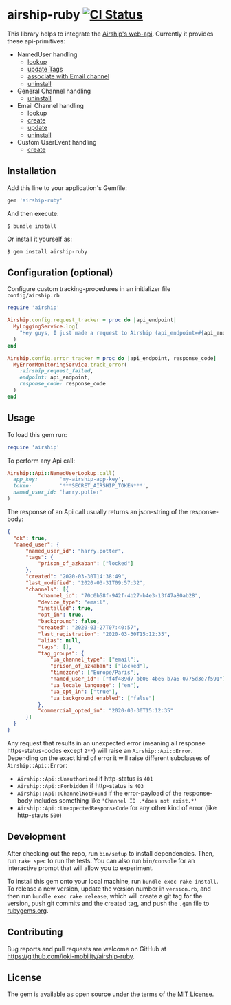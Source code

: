 # airship-ruby [![CI Status](https://github.com/ioki-mobility/airship-ruby/actions/workflows/main.yml/badge.svg)](https://github.com/ioki-mobility/airship-ruby/actions/workflows/main.yml)

This library helps to integrate the [Airship's web-api](https://docs.airship.com/api/ua/).
Currently it provides these api-primitives:
* NamedUser handling
  * [lookup](https://docs.airship.com/api/ua/#operation/api/named_users/get)
  * [update Tags](https://docs.airship.com/api/ua/#operation/api/named_users/uninstall/post)
  * [associate with Email channel](https://docs.airship.com/api/ua/#operation/api/named_users/associate/post)
  * [uninstall](https://docs.airship.com/api/ua/#operation/api/named_users/uninstall/post)
* General Channel handling
  * [uninstall](https://docs.airship.com/api/ua/#operation/api/channels/uninstall/post)
* Email Channel handling
  * [lookup](https://docs.airship.com/api/ua/#operation/api/channels/email/email_channel_id/get)
  * [create](https://docs.airship.com/api/ua/#operation/api/channels/email/post)
  * [update](https://docs.airship.com/api/ua/#operation/api/channels/email/email_channel_id/put)
  * [uninstall](https://docs.airship.com/api/ua/#operation/api/channels/email/uninstall/post)
* Custom UserEvent handling
  * [create](https://docs.airship.com/api/ua/#operation/api/custom-events/post)

## Installation

Add this line to your application's Gemfile:

```ruby
gem 'airship-ruby'
```

And then execute:

    $ bundle install

Or install it yourself as:

    $ gem install airship-ruby

## Configuration (optional)

Configure custom tracking-procedures in an initializer file `config/airship.rb`

```ruby
require 'airship'

Airship.config.request_tracker = proc do |api_endpoint|
  MyLoggingService.log(
    "Hey guys, I just made a request to Airship (api_endpoint=#{api_endpoint})!"
  )
end

Airship.config.error_tracker = proc do |api_endpoint, response_code|
  MyErrorMonitoringService.track_error(
    :airship_request_failed,
    endpoint: api_endpoint,
    response_code: response_code
  )
end
```

## Usage
To load this gem run:
```ruby
require 'airship'
```

To perform any Api call:
```ruby
Airship::Api::NamedUserLookup.call(
  app_key:       'my-airship-app-key',
  token:         '***SECRET_AIRSHIP_TOKEN***',
  named_user_id: 'harry.potter'
)
```

The response of an Api call usually returns an json-string of the response-body:

```json
{
  "ok": true,
  "named_user": {
      "named_user_id": "harry.potter",
      "tags": {
          "prison_of_azkaban": ["locked"]
      },
      "created": "2020-03-30T14:38:49",
      "last_modified": "2020-03-31T09:57:32",
      "channels": [{
          "channel_id": "70c0b58f-942f-4b27-b4e3-13f47a80ab28",
          "device_type": "email",
          "installed": true,
          "opt_in": true,
          "background": false,
          "created": "2020-03-27T07:40:57",
          "last_registration": "2020-03-30T15:12:35",
          "alias": null,
          "tags": [],
          "tag_groups": {
              "ua_channel_type": ["email"],
              "prison_of_azkaban": ["locked"],
              "timezone": ["Europe/Paris"],
              "named_user_id": ["f4f489d7-bb08-4be6-b7a6-0775d3e7f591"],
              "ua_locale_language": ["en"],
              "ua_opt_in": ["true"],
              "ua_background_enabled": ["false"]
          },
          "commercial_opted_in": "2020-03-30T15:12:35"
      }]
  }
}
```

Any request that results in an unexpected error (meaning all response https-status-codes except `2**`) will raise an `Airship::Api::Error`. Depending on the exact kind  of error it will raise different subclasses of `Airship::Api::Error`:

* `Airship::Api::Unauthorized` if http-status is `401`
* `Airship::Api::Forbidden` if http-status is `403`
* `Airship::Api::ChannelNotFound` if the error-payload of the response-body includes something like `'Channel ID .*does not exist.*'`
* `Airship::Api::UnexpectedResponseCode` for any other kind of error (like http-stauts `500`)

## Development

After checking out the repo, run `bin/setup` to install dependencies. Then, run `rake spec` to run the tests. You can also run `bin/console` for an interactive prompt that will allow you to experiment.

To install this gem onto your local machine, run `bundle exec rake install`. To release a new version, update the version number in `version.rb`, and then run `bundle exec rake release`, which will create a git tag for the version, push git commits and the created tag, and push the `.gem` file to [rubygems.org](https://rubygems.org).

## Contributing

Bug reports and pull requests are welcome on GitHub at https://github.com/ioki-mobility/airship-ruby.

## License

The gem is available as open source under the terms of the [MIT License](https://opensource.org/licenses/MIT).
